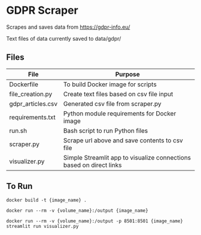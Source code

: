 # GDPR Scraper

Scrapes and saves data from https://gdpr-info.eu/

Text files of data currently saved to data/gdpr/

## Files

| File | Purpose |
| ------ | ------ |
| Dockerfile | To build Docker image for scripts |
| file_creation.py | Create text files based on csv file input |
| gdpr_articles.csv | Generated csv file from scraper.py |
| requirements.txt | Python module requirements for Docker image |
| run.sh | Bash script to run Python files |
| scraper.py | Scrape url above and save contents to csv file | 
| visualizer.py | Simple Streamlit app to visualize connections based on direct links |

## To Run

`docker build -t {image_name} .`

`docker run --rm -v {volume_name}:/output {image_name}`

`docker run --rm -v {volume_name}:/output -p 8501:8501 {image_name} streamlit run visualizer.py`